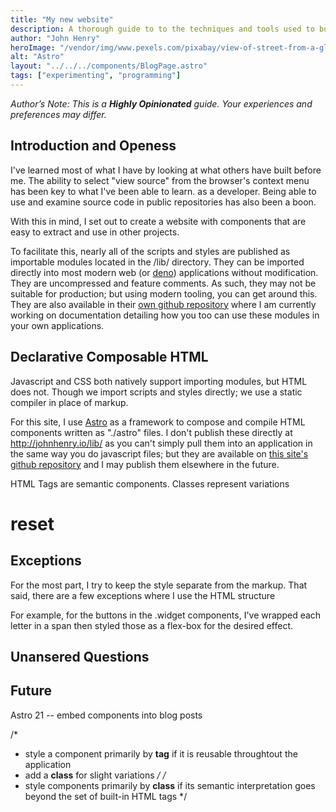 ```yaml
---
title: "My new website"
description: A thorough guide to to the techniques and tools used to build my website
author: "John Henry"
heroImage: "/vendor/img/www.pexels.com/pixabay/view-of-street-from-a-glass-window.jpg"
alt: "Astro"
layout: "../../../components/BlogPage.astro"
tags: ["experimenting", "programming"]
---
```


_Author’s Note: This is a **Highly Opinionated** guide. Your experiences and preferences may differ._

## Introduction and Openess

I've learned most of what I have
by looking at what others have built before me.
The ability to select "view source"
from the browser's context menu
has been key to what I've been able to learn.
as a developer.
Being able to use and examine
source code in public repositories
has also been a boon.

With this in mind,
I set out to create a website
with components that are easy to extract
and use in other projects.

To facilitate this,
nearly all of the scripts and styles
are published as importable modules
located in the /lib/ directory.
They can be imported
directly into most modern web
(or [deno](https://deno.land))
applications without modification.
They are uncompressed and feature comments.
As such, they may not be suitable for production;
but using modern tooling,
you can get around this.
They are also available in their
[own github repository](http://github.johnhenry.io/lib)
where I am currently working
on documentation detailing
how you too can use these modules
in your own applications.

## Declarative Composable HTML

Javascript and CSS both natively support
importing modules, but HTML does not.
Though we import scripts and styles directly;
we use a static compiler in place of markup.

For this site, I use [Astro](https://astro.build)
as a framework to compose and compile HTML components
written as "./astro" files.
I don't publish these directly at http://johnhenry.io/lib/
as you can't simply pull them into an application
in the same way you do javascript files;
but they are available on
[this site's github repository](https://github.com/johnhenry.github.io)
and I may publish them elsewhere in the future.

HTML Tags are semantic components.
Classes represent variations

# reset

## Exceptions

For the most part, I try to keep the style separate from the markup.
That said, there are a few exceptions where I use the HTML structure

For example, for the buttons in the .widget components,
I've wrapped each letter in a span then styled those as a flex-box for the desired effect.

## Unansered Questions

## Future

Astro 21 -- embed components into blog posts

/\*

- style a component primarily by **tag** if it is reusable throughtout
  the application
- add a **class** for slight variations
  _/
  /_
- style components primarily by **class** if its semantic interpretation goes beyond the set of built-in HTML tags
  \*/
